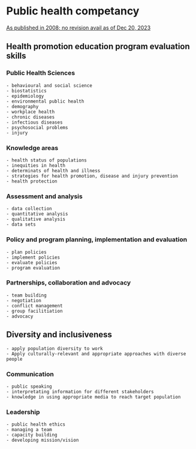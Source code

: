 # Public health competancy 

[As published in 2008; no revision avail as of Dec 20, 2023](https://www.phac-aspc.gc.ca/php-psp/ccph-cesp/pdfs/cc-manual-eng090407.pdf)

## Health promotion education program evaluation skills

### Public Health Sciences 
	- behavioural and social science
	- biostatistics
	- epidemiology
	- environmental public health
	- demography
	- workplace health
	- chronic diseases
	- infectious diseases
	- psychosocial problems
	- injury
 
###	Knowledge areas
	- health status of populations
	- inequities in health
	- determinats of health and illness
	- strategies for health promotion, disease and injury prevention
	- health protection
 
### Assessment and analysis
	- data collection
	- quantitative analysis
	- qualitative analysis
	- data sets
 
### Policy and program planning, implementation and evaluation
	- plan policies
	- implement policies
	- evaluate policies
	- program evaluation

### Partnerships, collaboration and advocacy
	- team building
	- negotiation
	- conflict management
	- group facilitiation
	- advocacy

## Diversity and inclusiveness
	- apply population diversity to work
	- Apply culturally-relevant and appropriate approaches with diverse people

### Communication
	- public speaking
	- interpretating information for different stakeholders
	- knowledge in using appropriate media to reach target population

### Leadership
	- public health ethics
	- managing a team
	- capacity building
	- developing mission/vision
	
